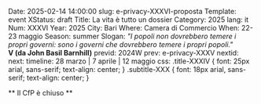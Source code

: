 Date: 2025-02-14 14:00:00
slug: e-privacy-XXXVI-proposta
Template: event
XStatus: draft
Title: La vita è tutto un dossier
Category: 2025
lang: it
Num: XXXVI
Year: 2025
City: Bari
Where: Camera di Commercio
When: 22-23 maggio
Season: summer
Slogan: <i>"I popoli non dovrebbero temere i propri governi: sono i governi che dovrebbero temere i propri popoli."</i><br/><b>V (da John Basil Barnhill)</b>
previd: 2024W
prev: e-privacy-XXXV
nextid:
next:
timeline: 28 marzo | 7 aprile | 12 maggio
css: .title-XXXIV { font: 25px arial, sans-serif; text-align: center; }   .subtitle-XXX { font: 18px arial, sans-serif; text-align: center; }

** Il CfP è chiuso **


